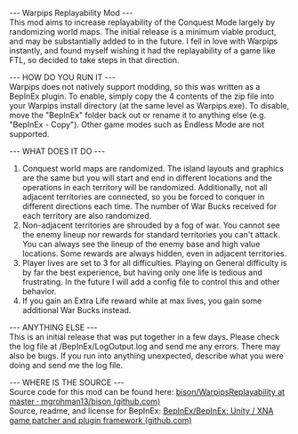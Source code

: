--- Warpips Replayability Mod ---  
This mod aims to increase replayability of the Conquest Mode largely by randomizing world maps. The initial release is a minimum viable product, and may be substantially added to in the future. I fell in love with Warpips instantly, and found myself wishing it had the replayability of a game like FTL, so decided to take steps in that direction.

--- HOW DO YOU RUN IT ---  
Warpips does not natively support modding, so this was written as a BepInEx plugin. To enable, simply copy the 4 contents of the zip file into your Warpips install directory (at the same level as Warpips.exe). To disable, move the "BepInEx" folder back out or rename it to anything else (e.g. "BepInEx - Copy"). Other game modes such as Endless Mode are not supported.

--- WHAT DOES IT DO ---  
1) Conquest world maps are randomized. The island layouts and graphics are the same but you will start and end in different locations and the operations in each territory will be randomized. Additionally, not all adjacent territories are connected, so you be forced to conquer in different directions each time. The number of War Bucks received for each territory are also randomized. 
2) Non-adjacent territories are shrouded by a fog of war. You cannot see the enemy lineup nor rewards for standard territories you can't attack. You can always see the lineup of the enemy base and high value locations. Some rewards are always hidden, even in adjacent territories. 
3) Player lives are set to 3 for all difficulties. Playing on General difficulty is by far the best experience, but having only one life is tedious and frustrating. In the future I will add a config file to control this and other behavior.
4) If you gain an Extra Life reward while at max lives, you gain some additional War Bucks instead.

--- ANYTHING ELSE ---  
This is an initial release that was put together in a few days. Please check the log file at /BepInEx/LogOutput.log and send me any errors. There may also be bugs. If you run into anything unexpected, describe what you were doing and send me the log file. 

--- WHERE IS THE SOURCE ---  
Source code for this mod can be found here: [bison/WarpipsReplayability at master · mgrohman13/bison (github.com)](https://github.com/mgrohman13/bison/tree/master/WarpipsReplayability)  
Source, readme, and license for BepInEx: [BepInEx/BepInEx: Unity / XNA game patcher and plugin framework (github.com)](https://github.com/BepInEx/BepInEx)

